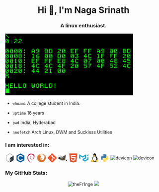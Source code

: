 <h1 align="center">Hi 👋, I'm Naga Srinath</h1>

<h3 align="center">A linux enthusiast.</h3>

<p align="left"><img src="hello-world.gif"></p>

- `whoami`  A college student in India.

- `uptime`  16 years

- `pwd` India, Hyderabad

- `neofetch`   Arch Linux, DWM and Suckless Utilities


<h3 align="left">I am interested in:</h3>
<p align="left">
		<img align="center" src="https://raw.githubusercontent.com/devicons/devicon/master/icons/bash/bash-original.svg" alt="devicon" height="30" width="30" />
		<img align="center" src="https://raw.githubusercontent.com/devicons/devicon/master/icons/c/c-plain.svg" alt="devicon" height="30" width="30" />
		<img align="center" src="https://raw.githubusercontent.com/devicons/devicon/master/icons/debian/debian-plain.svg" alt="devicon" height="30" width="30" />
		<img align="center" src="https://raw.githubusercontent.com/devicons/devicon/master/icons/firefox/firefox-plain.svg" alt="devicon" height="30" width="30" />
		<img align="center" src="https://raw.githubusercontent.com/devicons/devicon/master/icons/git/git-plain.svg" alt="devicon" height="30" width="30" />
		<img align="center" src="https://raw.githubusercontent.com/devicons/devicon/master/icons/gimp/gimp-original.svg" alt="devicon" height="30" width="30" />
		<img align="center" src="https://raw.githubusercontent.com/devicons/devicon/master/icons/html5/html5-plain.svg" alt="devicon" height="30" width="30" />
		<img align="center" src="https://raw.githubusercontent.com/devicons/devicon/master/icons/materialui/materialui-plain.svg" alt="devicon" height="30" width="30"/>
		<img align="center" src="https://raw.githubusercontent.com/devicons/devicon/master/icons/linux/linux-original.svg" alt="devicon" height="30" width="30" />
		<img align="center" src="https://raw.githubusercontent.com/devicons/devicon/master/icons/python/python-original.svg" alt="devicon" height="30" width="30" />
		<img align="center" src="https://upload.wikimedia.org/wikipedia/commons/a/a5/Archlinux-icon-crystal-64.svg" alt="devicon" height="30" width="30" />
		<img align="center" src="https://upload.wikimedia.org/wikipedia/commons/1/1a/Suckless_logo.svg" alt="devicon" height="30" width="30" />

<h3 align="left">My GitHub Stats:</h3>

<p align="center">
<img src="https://github-readme-stats.vercel.app/api/top-langs/?username=knsrinath&layout=compact&theme=tokyonight&hide=css&hide_title=true&exclude_repo=MyCity&langs_count=8" alt="theFr1nge"/>
<img height="160em" src="https://github-readme-stats.vercel.app/api?username=knsrinath&show_icons=true&theme=tokyonight&icon_color=6392DF"/>
</p>
